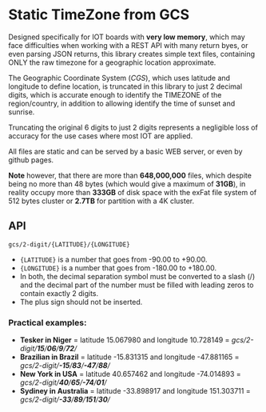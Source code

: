 # Static TimeZone from GCS

Designed specifically for IOT boards with **very low memory**, which may face difficulties when working with a REST API with many return byes, or even parsing JSON returns, this library creates simple text files, containing ONLY the raw timezone for a geographic location approximate.

The Geographic Coordinate System (_CGS_), which uses latitude and longitude to define location, is truncated in this library to just 2 decimal digits, which is accurate enough to identify the TIMEZONE of the region/country, in addition to allowing identify the time of sunset and sunrise.

Truncating the original 6 digits to just 2 digits represents a negligible loss of accuracy for the use cases where most IOT are applied.

All files are static and can be served by a basic WEB server, or even by github pages.

**Note** however, that there are more than **648,000,000** files, which despite being no more than 48 bytes (which would give a maximum of **31GB**), in reality occupy more than **333GB** of disk space with the exFat file system of 512 bytes cluster or **2.7TB** for partition with a 4K cluster.

## API

`gcs/2-digit/{LATITUDE}/{LONGITUDE}`

- `{LATITUDE}` is a number that goes from -90.00 to +90.00.
- `{LONGITUDE}` is a number that goes from -180.00 to +180.00.
- In both, the decimal separation symbol must be converted to a slash (/) and the decimal part of the number must be filled with leading zeros to contain exactly 2 digits.
- The plus sign should not be inserted.

### Practical examples:

- **Tesker in Niger** = latitude 15.067980 and longitude 10.728149 = _gcs/2-digit/**15**/**06**/**9**/**72**/_
- **Brazilian in Brazil** = latitude -15.831315 and longitude -47.881165 = _gcs/2-digit/**-15**/**83**/**-47**/**88**/_
- **New York in USA** = latitude 40.657462 and longitude -74.014893 = _gcs/2-digit/**40**/**65**/**-74**/**01**/_
- **Sydiney in Australia** = latitude -33.898917 and longitude 151.303711 = _gcs/2-digit/**-33**/**89**/**151**/**30**/_
